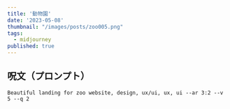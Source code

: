 ```yaml
---
title: '動物園'
date: '2023-05-08'
thumbnail: "/images/posts/zoo005.png"
tags:
  - midjourney
published: true
---
```


## 呪文（プロンプト）
```
Beautiful landing for zoo website, design, ux/ui, ux, ui --ar 3:2 --v 5 --q 2
```
